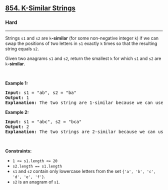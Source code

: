 <h2><a href="https://leetcode.com/problems/k-similar-strings/">854. K-Similar Strings</a></h2><h3>Hard</h3><hr><div data-read-aloud-multi-block="true"><p>Strings <code>s1</code> and <code>s2</code> are <code>k</code><strong>-similar</strong> (for some non-negative integer <code>k</code>) if we can swap the positions of two letters in <code>s1</code> exactly <code>k</code> times so that the resulting string equals <code>s2</code>.</p>

<p>Given two anagrams <code>s1</code> and <code>s2</code>, return the smallest <code>k</code> for which <code>s1</code> and <code>s2</code> are <code>k</code><strong>-similar</strong>.</p>

<p>&nbsp;</p>
<p><strong class="example">Example 1:</strong></p>

<pre><strong>Input:</strong> s1 = "ab", s2 = "ba"
<strong>Output:</strong> 1
<strong>Explanation:</strong> The two string are 1-similar because we can use one swap to change s1 to s2: "ab" --&gt; "ba".
</pre>

<p><strong class="example">Example 2:</strong></p>

<pre><strong>Input:</strong> s1 = "abc", s2 = "bca"
<strong>Output:</strong> 2
<strong>Explanation:</strong> The two strings are 2-similar because we can use two swaps to change s1 to s2: "abc" --&gt; "bac" --&gt; "bca".
</pre>

<p>&nbsp;</p>
<p><strong>Constraints:</strong></p>

<ul>
	<li><code>1 &lt;= s1.length &lt;= 20</code></li>
	<li><code>s2.length == s1.length</code></li>
	<li><code>s1</code> and <code>s2</code> contain only lowercase letters from the set <code>{'a', 'b', 'c', 'd', 'e', 'f'}</code>.</li>
	<li><code>s2</code> is an anagram of <code>s1</code>.</li>
</ul>
</div>